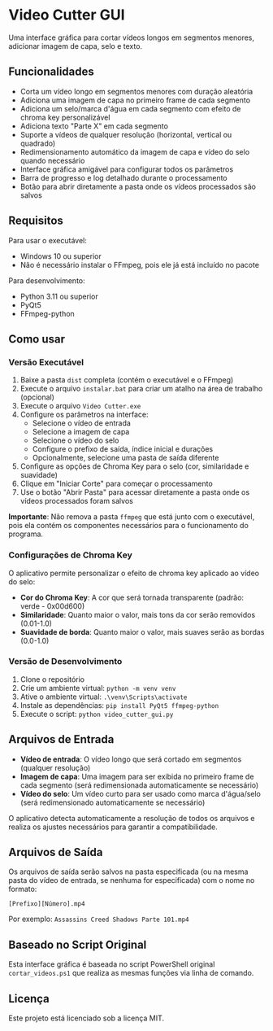 # Video Cutter GUI

Uma interface gráfica para cortar vídeos longos em segmentos menores, adicionar imagem de capa, selo e texto.

## Funcionalidades

- Corta um vídeo longo em segmentos menores com duração aleatória
- Adiciona uma imagem de capa no primeiro frame de cada segmento
- Adiciona um selo/marca d'água em cada segmento com efeito de chroma key personalizável
- Adiciona texto "Parte X" em cada segmento
- Suporte a vídeos de qualquer resolução (horizontal, vertical ou quadrado)
- Redimensionamento automático da imagem de capa e vídeo do selo quando necessário
- Interface gráfica amigável para configurar todos os parâmetros
- Barra de progresso e log detalhado durante o processamento
- Botão para abrir diretamente a pasta onde os vídeos processados são salvos

## Requisitos

Para usar o executável:

- Windows 10 ou superior
- Não é necessário instalar o FFmpeg, pois ele já está incluído no pacote

Para desenvolvimento:

- Python 3.11 ou superior
- PyQt5
- FFmpeg-python

## Como usar

### Versão Executável

1. Baixe a pasta `dist` completa (contém o executável e o FFmpeg)
2. Execute o arquivo `instalar.bat` para criar um atalho na área de trabalho (opcional)
3. Execute o arquivo `Video Cutter.exe`
4. Configure os parâmetros na interface:
   - Selecione o vídeo de entrada
   - Selecione a imagem de capa
   - Selecione o vídeo do selo
   - Configure o prefixo de saída, índice inicial e durações
   - Opcionalmente, selecione uma pasta de saída diferente
5. Configure as opções de Chroma Key para o selo (cor, similaridade e suavidade)
6. Clique em "Iniciar Corte" para começar o processamento
7. Use o botão "Abrir Pasta" para acessar diretamente a pasta onde os vídeos processados foram salvos

**Importante**: Não remova a pasta `ffmpeg` que está junto com o executável, pois ela contém os componentes necessários para o funcionamento do programa.

### Configurações de Chroma Key

O aplicativo permite personalizar o efeito de chroma key aplicado ao vídeo do selo:

- **Cor do Chroma Key**: A cor que será tornada transparente (padrão: verde - 0x00d600)
- **Similaridade**: Quanto maior o valor, mais tons da cor serão removidos (0.01-1.0)
- **Suavidade de borda**: Quanto maior o valor, mais suaves serão as bordas (0.0-1.0)

### Versão de Desenvolvimento

1. Clone o repositório
2. Crie um ambiente virtual: `python -m venv venv`
3. Ative o ambiente virtual: `.\venv\Scripts\activate`
4. Instale as dependências: `pip install PyQt5 ffmpeg-python`
5. Execute o script: `python video_cutter_gui.py`

## Arquivos de Entrada

- **Vídeo de entrada**: O vídeo longo que será cortado em segmentos (qualquer resolução)
- **Imagem de capa**: Uma imagem para ser exibida no primeiro frame de cada segmento (será redimensionada automaticamente se necessário)
- **Vídeo do selo**: Um vídeo curto para ser usado como marca d'água/selo (será redimensionado automaticamente se necessário)

O aplicativo detecta automaticamente a resolução de todos os arquivos e realiza os ajustes necessários para garantir a compatibilidade.

## Arquivos de Saída

Os arquivos de saída serão salvos na pasta especificada (ou na mesma pasta do vídeo de entrada, se nenhuma for especificada) com o nome no formato:

`[Prefixo][Número].mp4`

Por exemplo: `Assassins Creed Shadows Parte 101.mp4`

## Baseado no Script Original

Esta interface gráfica é baseada no script PowerShell original `cortar_videos.ps1` que realiza as mesmas funções via linha de comando.

## Licença

Este projeto está licenciado sob a licença MIT.
